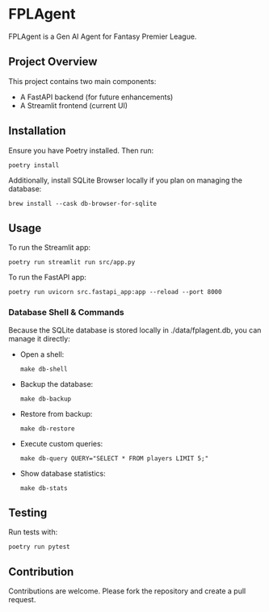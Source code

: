 # FPLAgent

FPLAgent is a Gen AI Agent for Fantasy Premier League.

## Project Overview

This project contains two main components:
- A FastAPI backend (for future enhancements)
- A Streamlit frontend (current UI)

## Installation

Ensure you have Poetry installed. Then run:

```
poetry install
```

Additionally, install SQLite Browser locally if you plan on managing the database:
```
brew install --cask db-browser-for-sqlite
```

## Usage

To run the Streamlit app:
```
poetry run streamlit run src/app.py
```
To run the FastAPI app:
```
poetry run uvicorn src.fastapi_app:app --reload --port 8000
```

### Database Shell & Commands

Because the SQLite database is stored locally in ./data/fplagent.db, you can manage it directly:
- Open a shell:
  ```
  make db-shell
  ```
- Backup the database:
  ```
  make db-backup
  ```
- Restore from backup:
  ```
  make db-restore
  ```
- Execute custom queries:
  ```
  make db-query QUERY="SELECT * FROM players LIMIT 5;"
  ```
- Show database statistics:
  ```
  make db-stats
  ```

## Testing

Run tests with:
```
poetry run pytest
```

## Contribution

Contributions are welcome. Please fork the repository and create a pull request.
